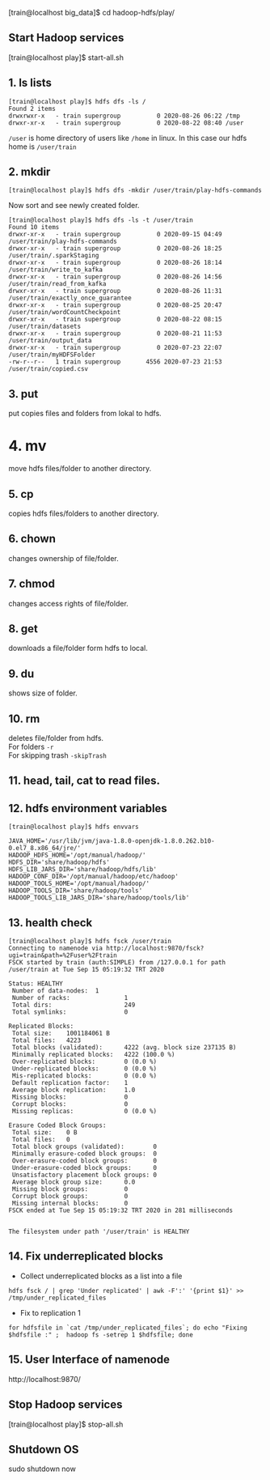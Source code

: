 [train@localhost big_data]$ cd hadoop-hdfs/play/

## Start Hadoop services
[train@localhost play]$ start-all.sh

## 1. ls lists 
```
[train@localhost play]$ hdfs dfs -ls /
Found 2 items
drwxrwxr-x   - train supergroup          0 2020-08-26 06:22 /tmp
drwxr-xr-x   - train supergroup          0 2020-08-22 08:40 /user
```

`/user` is home directory of users like `/home` in linux. In this case our hdfs home is `/user/train`

## 2. mkdir 
`[train@localhost play]$ hdfs dfs -mkdir /user/train/play-hdfs-commands`  

Now sort and see newly created folder.
```
[train@localhost play]$ hdfs dfs -ls -t /user/train
Found 10 items
drwxr-xr-x   - train supergroup          0 2020-09-15 04:49 /user/train/play-hdfs-commands
drwxr-xr-x   - train supergroup          0 2020-08-26 18:25 /user/train/.sparkStaging
drwxr-xr-x   - train supergroup          0 2020-08-26 18:14 /user/train/write_to_kafka
drwxr-xr-x   - train supergroup          0 2020-08-26 14:56 /user/train/read_from_kafka
drwxr-xr-x   - train supergroup          0 2020-08-26 11:31 /user/train/exactly_once_guarantee
drwxr-xr-x   - train supergroup          0 2020-08-25 20:47 /user/train/wordCountCheckpoint
drwxr-xr-x   - train supergroup          0 2020-08-22 08:15 /user/train/datasets
drwxr-xr-x   - train supergroup          0 2020-08-21 11:53 /user/train/output_data
drwxr-xr-x   - train supergroup          0 2020-07-23 22:07 /user/train/myHDFSFolder
-rw-r--r--   1 train supergroup       4556 2020-07-23 21:53 /user/train/copied.csv
```

## 3. put  
put copies files and folders from lokal to hdfs.  

# 4. mv  
move hdfs files/folder to another directory.

## 5. cp  
copies hdfs files/folders to another directory.

## 6. chown
changes ownership of file/folder.

## 7. chmod
changes access rights of file/folder.

## 8. get
downloads a file/folder form hdfs to local.

## 9. du
shows size of folder.

## 10. rm
deletes file/folder from hdfs.  
For folders `-r`  
For skipping trash `-skipTrash`  

## 11. head, tail, cat to read files.

## 12. hdfs environment variables  
```
[train@localhost play]$ hdfs envvars

JAVA_HOME='/usr/lib/jvm/java-1.8.0-openjdk-1.8.0.262.b10-0.el7_8.x86_64/jre/'
HADOOP_HDFS_HOME='/opt/manual/hadoop/'
HDFS_DIR='share/hadoop/hdfs'
HDFS_LIB_JARS_DIR='share/hadoop/hdfs/lib'
HADOOP_CONF_DIR='/opt/manual/hadoop/etc/hadoop'
HADOOP_TOOLS_HOME='/opt/manual/hadoop/'
HADOOP_TOOLS_DIR='share/hadoop/tools'
HADOOP_TOOLS_LIB_JARS_DIR='share/hadoop/tools/lib'
```

## 13. health check  
```
[train@localhost play]$ hdfs fsck /user/train
Connecting to namenode via http://localhost:9870/fsck?ugi=train&path=%2Fuser%2Ftrain
FSCK started by train (auth:SIMPLE) from /127.0.0.1 for path /user/train at Tue Sep 15 05:19:32 TRT 2020

Status: HEALTHY
 Number of data-nodes:  1
 Number of racks:               1
 Total dirs:                    249
 Total symlinks:                0

Replicated Blocks:
 Total size:    1001184061 B
 Total files:   4223
 Total blocks (validated):      4222 (avg. block size 237135 B)
 Minimally replicated blocks:   4222 (100.0 %)
 Over-replicated blocks:        0 (0.0 %)
 Under-replicated blocks:       0 (0.0 %)
 Mis-replicated blocks:         0 (0.0 %)
 Default replication factor:    1
 Average block replication:     1.0
 Missing blocks:                0
 Corrupt blocks:                0
 Missing replicas:              0 (0.0 %)

Erasure Coded Block Groups:
 Total size:    0 B
 Total files:   0
 Total block groups (validated):        0
 Minimally erasure-coded block groups:  0
 Over-erasure-coded block groups:       0
 Under-erasure-coded block groups:      0
 Unsatisfactory placement block groups: 0
 Average block group size:      0.0
 Missing block groups:          0
 Corrupt block groups:          0
 Missing internal blocks:       0
FSCK ended at Tue Sep 15 05:19:32 TRT 2020 in 281 milliseconds


The filesystem under path '/user/train' is HEALTHY
```

## 14. Fix underreplicated blocks
- Collect underreplicated blocks as a list into a file
```
hdfs fsck / | grep 'Under replicated' | awk -F':' '{print $1}' >> /tmp/under_replicated_files
```
- Fix to replication 1
```
for hdfsfile in `cat /tmp/under_replicated_files`; do echo "Fixing $hdfsfile :" ;  hadoop fs -setrep 1 $hdfsfile; done
```


## 15. User Interface of namenode 
http://localhost:9870/


## Stop Hadoop services
[train@localhost play]$ stop-all.sh

## Shutdown OS
sudo shutdown now